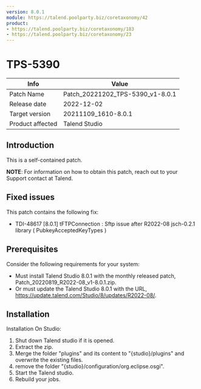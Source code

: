 ```yaml
---
version: 8.0.1
module: https://talend.poolparty.biz/coretaxonomy/42
product: 
- https://talend.poolparty.biz/coretaxonomy/183
- https://talend.poolparty.biz/coretaxonomy/23
---
```


# TPS-5390

| Info             | Value |
| ---------------- | ---------------- |
| Patch Name       | Patch\_20221202\_TPS-5390\_v1-8.0.1 |
| Release date     | 2022-12-02 |
| Target version    | 20211109\_1610-8.0.1 |
| Product affected | Talend Studio |

## Introduction

This is a self-contained patch.

**NOTE**: For information on how to obtain this patch, reach out to your Support contact at Talend.

## Fixed issues

This patch contains the following fix:

- TDI-48617 [8.0.1] tFTPConnection : Sftp issue after R2022-08  jsch-0.2.1 library ( PubkeyAcceptedKeyTypes )



## Prerequisites

Consider the following requirements for your system:

- Must install Talend Studio 8.0.1 with the monthly released patch, Patch\_20220819\_R2022-08_v1-8.0.1.zip.
- Or must update the Talend Studio 8.0.1 with the URL, https://update.talend.com/Studio/8/updates/R2022-08/.

## Installation

Installation On Studio:

1. Shut down Talend studio if it is opened.
2. Extract the zip.
3. Merge the folder "plugins"  and its content to "{studio}/plugins" and overwrite the existing files. 
4. remove the folder "{studio}/configuration/org.eclipse.osgi".
5. Start the Talend studio.
6. Rebuild your jobs.
